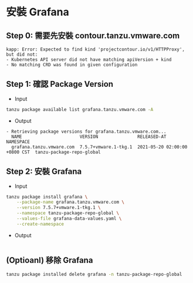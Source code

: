 # 安裝 Grafana

## Step 0: 需要先安裝 contour.tanzu.vmware.com
```
kapp: Error: Expected to find kind 'projectcontour.io/v1/HTTPProxy', but did not:
- Kubernetes API server did not have matching apiVersion + kind
- No matching CRD was found in given configuration
```

## Step 1: 確認 Package Version
- Input
```bash
tanzu package available list grafana.tanzu.vmware.com -A
```

- Output
```
- Retrieving package versions for grafana.tanzu.vmware.com...
  NAME                      VERSION               RELEASED-AT                    NAMESPACE
  grafana.tanzu.vmware.com  7.5.7+vmware.1-tkg.1  2021-05-20 02:00:00 +0800 CST  tanzu-package-repo-global
```

## Step 2: 安裝 Grafana
- Input
```bash
tanzu package install grafana \
    --package-name grafana.tanzu.vmware.com \
    --version 7.5.7+vmware.1-tkg.1 \
    --namespace tanzu-package-repo-global \
    --values-file grafana-data-values.yaml \
    --create-namespace
```

- Output
```bash

```

## (Optioanl) 移除 Grafana
```bash
tanzu package installed delete grafana -n tanzu-package-repo-global
```